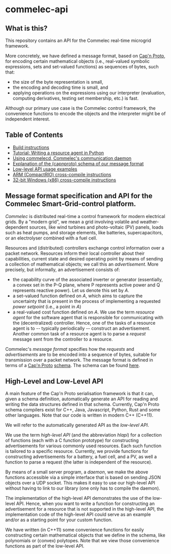 # commelec-api

## What is this?

This repository contains an API for the Commelec real-time microgrid framework. 

More concretely, we have defined a message format, based on [Cap'n Proto](https://capnproto.org), for encoding certain mathematical objects (i.e., real-valued symbolic expressions, sets and set-valued functions) as sequences of bytes, such that: 
* the size of the byte representation is small, 
* the encoding and decoding time is small, and
* applying operations on the expressions using our interpreter (evaluation, computing derivatives, testing set membership, etc.) is fast.

Although our primary use case is the Commelec control framework, the convenience functions to encode the objects and the interpreter might be of independent interest.

## Table of Contents
* [Build instructions](docs/building.md)
* [Tutorial: Writing a resource agent in Python](docs/pytutorial.md)
* [Using commelecd, Commelec's communication daemon](docs/daemon.md)
* [Explanation of the (capnproto) schema of our message format](docs/schema.md)
* [Low-level API usage examples](docs/llapi.md)
* [ARM (CompactRIO) cross-compile instructions](docs/cross.md)
* [32-bit Windows (x86) cross-compile instructions](docs/cross_win32.md)

## Message format specification and API for the Commelec Smart-Grid-control platform.

*Commelec* is distributed real-time a control framework for modern electrical grids. By a "modern grid", we mean a grid involving volatile and weather-dependent sources, like wind turbines and photo-voltaic (PV) panels, loads such as heat pumps, and storage elements, like batteries, supercapacitors, or an electrolyser combined with a fuel cell.

Resources and (distributed) controllers exchange control information over a packet network. Resources inform their local controller about their capabilities, current state and desired operating point by means of sending a collection of mathematical objects; we call this an *advertisement*. More precisely, but informally, an advertisement consists of:
* the capability curve of the associated inverter or generator (essentially, a convex set in the P-Q plane, where P represents active power and Q represents reactive power). Let us denote this set by *A*.
* a set-valued function defined on *A*, which aims to capture the uncertainty that is present in the process of implementing a requested *power setpoint* (i.e., a point in *A*)
* a real-valued cost function defined on *A*.
We use the term *resource agent* for the software agent that is responsible for communicating with the (decentralized) controller. Hence, one of the tasks of a resource agent is to -- typically periodically -- construct an advertisement. Another common task of a resource agent is to parse a *request* message sent from the controller to a resource.

Commelec's *message format* specifies how the *requests* and *advertisements* are to be encoded into a sequence of bytes, suitable for transmission over a packet network. The message format is defined in terms of a [Cap'n Proto](https://capnproto.org) [schema](https://capnproto.org/language.html). The schema can be found [here](https://github.com/niekbouman/commelec-api/blob/master/src/schema.capnp).

## High-Level and Low-Level API

A main feature of the Cap'n Proto serialisation framework is that it can, given a schema definition, automatically generate an API for reading and writing the data structures defined in that schema. Currently, Cap'n Proto schema compilers exist for C++, Java, Javascript, Python, Rust and some other languages. Note that our code is written in modern C++ (C++11).

We will refer to the automatically generated API as the *low-level API*. 

We use the term *high-level API* (and the abbreviation *hlapi*) for a collection of functions (each with a C function prototype) for constructing advertisements for various commonly used resources. Each such function is tailored to a specific resource. Currently, we provide functions for constructing advertisements for a battery, a fuel cell, and a PV, as well a function to parse a request (the latter is independent of the resource). 

By means of a small server program, a *daemon*, we make the above functions accessible via a simple interface that is based on sending JSON objects over a UDP socket. This makes it easy to use our high-level API without having to link to our library (one only has to compile the daemon).

The implementation of the high-level API demonstrates the use of the low-level API. Hence, when you want to write a function for constructing an advertisement for a resource that is not supported in the high-level API, the implementation code of the high-level API could serve as an example and/or as a starting point for your custom function.

We have written (in C++11) some convenience functions for easily constructing certain mathematical objects that we define in the schema, like polynomials or (convex) polytopes. Note that we view those convenience functions as part of the low-level API.
